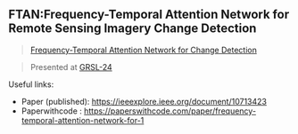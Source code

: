 ## FTAN:Frequency-Temporal Attention Network for Remote Sensing Imagery Change Detection 
> [Frequency-Temporal Attention Network for Change Detection](https://ieeexplore.ieee.org/document/10713423)

> Presented at [GRSL-24](https://www.grss-ieee.org/publications/geoscience-and-remote-sensing-letters/)

Useful links:
- Paper (published): https://ieeexplore.ieee.org/document/10713423
- Paperwithcode : https://paperswithcode.com/paper/frequency-temporal-attention-network-for-1
